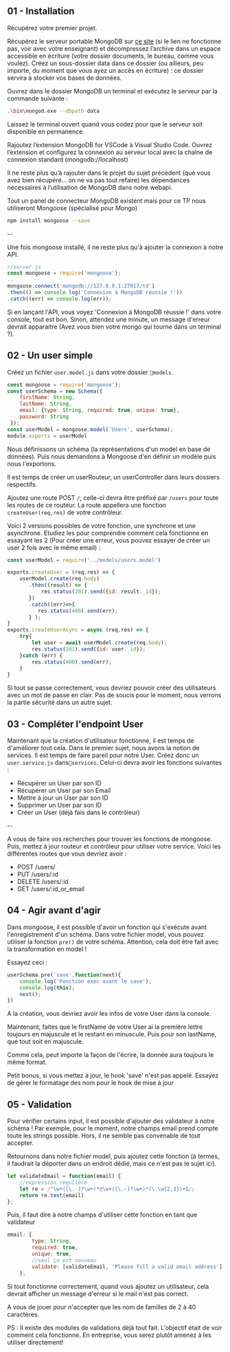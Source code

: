 
## 01 - Installation

Récupérez votre premier projet.

Récupérez le serveur portable MongoDB sur [ce site](https://iutdijon.u-bourgogne.fr/intra/info/softs/files/mongodb.zip) (si le lien ne fonctionne pas, voir avec votre enseignant) et décompressez l’archive dans un espace accessible en écriture (votre dossier documents, le bureau, comme vous voulez). Créez un sous-dossier data dans ce dossier (ou ailleurs, peu importe, du moment que vous ayez un accès en écriture) : ce dossier servira à stocker vos bases de données.

Ouvrez dans le dossier MongoDB un terminal et exécutez le serveur par la commande suivante :

```bash
.\bin\mongod.exe --dbpath data
```

Laissez le terminal ouvert quand vous codez pour que le serveur soit disponible en permanence.

Rajoutez l’extension MongoDB for VSCode à Visual Studio Code. Ouvrez l’extension et configurez la connexion au serveur local avec la chaîne de connexion standard (mongodb://localhost)

Il ne reste plus qu’à rajouter dans le projet du sujet précédent (que vous avez bien récupéré… on ne va pas tout refaire) les dépendances nécessaires à l’utilisation de MongoDB dans notre webapi.

Tout un panel de connecteur MongoDB existent mais pour ce TP nous utiliseront Mongoose (spécialisé pour Mongo)

```bash
npm install mongoose --save
```

<!-- Saut de page-->
<div style="page-break-after: always;"></div>
--

Une fois mongoose installé, il ne reste plus qu'à ajouter la connexion à notre API. 

```js
//server.js
const mongoose = require('mongoose');
..
mongoose.connect('mongodb://127.0.0.1:27017/td')
.then(() => console.log('Connexion à MongoDB réussie !'))
.catch((err) => console.log(err));
```

Si en lançant l'API, vous voyez 'Connexion à MongoDB réussie !' dans votre console, tout est bon. Sinon, attendez une minute, un message d'erreur devrait apparaitre (Avez vous bien votre mongo qui tourne dans un terminal ?).

## 02 - Un user simple

Créez un fichier `user.model.js` dans votre dossier `📂models`. 

```js 
const mongoose = require('mongoose');
const userSchema = new Schema({
    firstName: String,
    lastName: String,
    email: {type: String, required: true, unique: true},
    password: String
 });
const userModel = mongoose.model('Users', userSchema);
module.exports = userModel
```

Nous définissons un schéma (la représentations d'un model en base de données). Puis nous demandons à Mongoose d'en définir un modèle puis nous l'exportons.

Il est temps de créer un userRouteur, un userController dans leurs dossiers respectifs.

Ajoutez une route POST `/`, celle-ci devra être préfixé par `/users` pour toute les routes de ce routeur. La route appellera une fonction `createUser(req,res)` de votre contrôleur.

Voici 2 versions possibles de votre fonction, une synchrone et une asynchrone. Etudiez les pour comprendre comment cela fonctionne en essayant les 2 (Pour créer une erreur, vous pouvez essayer de créer un user 2 fois avec le même email) :

```js
const userModel = require('../models/users.model')

exports.createUser = (req,res) => {
    userModel.create(req.body)
       .then((result) => {
           res.status(201).send({id: result._id});
       })
       .catch((err)=>{
          res.status(400).send(err);
       } );
}
exports.createUserAsync = async (req,res) => {
    try{
        let user = await userModel.create(req.body);
        res.status(201).send({id: user._id});
    }catch (err) {
        res.status(400).send(err);
    }
}
```

Si tout se passe correctement, vous devriez pouvoir créer des utilisateurs avec un mot de passe en clair. Pas de soucis pour le moment, nous verrons la partie sécurité dans un autre sujet.

## 03 - Compléter l'endpoint User

Maintenant que la création d'utilisateur fonctionne, il est temps de d'améliorer tout cela. Dans le premier sujet, nous avons la notion de services. Il est temps de faire pareil pour notre User. Créez donc un `user.service.js` dans`📂services`. Celui-ci devra avoir les fonctions suivantes : 

- Récupérer un User par son ID
- Récupérer un User par son Email
- Mettre à jour un User par son ID
- Supprimer un User par son ID
- Créer un User (déjà fais dans le contrôleur)

<!-- Saut de page-->
<div style="page-break-after: always;"></div>
--

A vous de faire vos recherches pour trouver les fonctions de mongoose. Puis, mettez à jour routeur et contrôleur pour utiliser votre service. Voici les différentes routes que vous devriez avoir :

- POST /users/ 
- PUT /users/:id
- DELETE /users/:id
- GET /users/:id_or_email

## 04 - Agir avant d'agir

Dans mongoose, il est possible d'avoir un fonction qui s'exécute avant l'enregistrement d'un schéma. Dans votre fichier model, vous pouvez utiliser la fonction `pre()` de votre schéma. Attention, cela doit être fait avec la transformation en model ! 

Essayez ceci :

```js
userSchema.pre('save',function(next){
    console.log('Fonction exec avant le save');
    console.log(this);
    next();
})
```

A la création, vous devriez avoir les infos de votre User dans la console. 

Maintenant, faites que le firstName de votre User ai la première lettre toujours en majuscule et le restant en minuscule. Puis pour son lastName, que tout soit en majuscule.

Comme cela, peut importe la façon de l'écrire, la donnée aura toujours le même format.

Petit bonus, si vous mettez à jour, le hook 'save' n'est pas appelé. Essayez de gérer le formatage des nom pour le hook de mise à jour

## 05 - Validation

Pour vérifier certains input, il est possible d'ajouter des validateur à notre schéma ! Par exemple, pour le moment, notre champs email prend compte toute les strings possible. Hors, il ne semble pas convenable de tout accepter. 

Retournons dans notre fichier model, puis ajoutez cette fonction (à termes, il faudrait la déporter dans un endroit dédié, mais ce n'est pas le sujet ici).

```js
let validateEmail = function(email) {
	//expression régulière
    let re = /^\w+([\.-]?\w+)*@\w+([\.-]?\w+)*(\.\w{2,3})+$/;
    return re.test(email)
};
```

Puis, il faut dire à notre champs d'utiliser cette fonction en tant que validateur

```js
email: {
        type: String,
        required: true,
        unique: true,
		//seul ça est nouveau
        validate: [validateEmail, 'Please fill a valid email address']
    },
```

Si tout fonctionne correctement, quand vous ajoutez un utilisateur, cela devrait afficher un message d'erreur si le mail n'est pas correct.

A vous de jouer pour n'accepter que les nom de familles de 2 à 40 caractères.

PS : Il existe des modules de validations déjà tout fait. L'objectif était de voir comment cela fonctionne. En entreprise, vous serez plutôt amenez à les utiliser directement! 